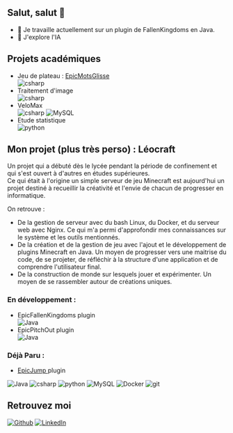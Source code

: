 ## Salut, salut 👋

<!--
**PoloXpN/poloxpn** is a ✨ _special_ ✨ repository because its `README.md` (this file) appears on your GitHub profile.-->

- 🔭 Je travaille actuellement sur un plugin de FallenKingdoms en Java.
- 🌱 J'explore l'IA 

## Projets académiques <br>
- Jeu de plateau : <a href="https://github.com/PoloXpN/EpicMotsGlisses/tree/main"> EpicMotsGlisse <a/> <br><img alt="csharp" src="https://img.shields.io/badge/C%23-239120?style=flat-square&logo=c-sharp&logoColor=white" />
- Traitement d'image <br><img alt="csharp" src="https://img.shields.io/badge/C%23-239120?style=flat-square&logo=c-sharp&logoColor=white" />
- VeloMax <br><img alt="csharp" src="https://img.shields.io/badge/C%23-239120?style=flat-square&logo=c-sharp&logoColor=white" /> <img alt="MySQL" src="https://img.shields.io/badge/-MySQL-black?style=flat-square&logo=mysql" />
- Etude statistique <br><img alt="python" src="https://img.shields.io/badge/Python-3776AB?style=flat-square&logo=python&logoColor=white" />

## Mon projet (plus très perso) : **Léocraft**
  <p>Un projet qui a débuté dès le lycée pendant la période de confinement et qui s'est ouvert à d'autres en études supérieures.
  <br>Ce qui était à l'origine un simple serveur de jeu Minecraft est aujourd'hui un projet destiné à recueillir la créativité et l'envie de chacun de progresser en informatique.</p>
  On retrouve :
  
  - De la gestion de serveur avec du bash Linux, du Docker, et du serveur web avec Nginx. Ce qui m'a permi d'approfondir mes connaissances sur le système et les outils mentionnés.
  - De la création et de la gestion de jeu avec l'ajout et le développement de plugins Minecraft en Java. Un moyen de progresser vers une maitrise du code, de se projeter, de réfléchir à la structure d'une application et de comprendre l'utilisateur final.
  - De la construction de monde sur lesquels jouer et expérimenter. Un moyen de se rassembler autour de créations uniques.

### En développement :
  - EpicFallenKingdoms plugin <br><img alt="Java" src="https://img.shields.io/badge/Java-ED8B00?style=flat-square&logo=java&logoColor=white" />
  - EpicPitchOut plugin <br><img alt="Java" src="https://img.shields.io/badge/Java-ED8B00?style=flat-square&logo=java&logoColor=white" />

### Déjà Paru :
  -  <a href="https://github.com/PoloXpN/EpicJump"> EpicJump <a/> plugin 

<p>
  <img alt="Java" src="https://img.shields.io/badge/Java-ED8B00?style=flat-square&logo=java&logoColor=white" />
  <img alt="csharp" src="https://img.shields.io/badge/C%23-239120?style=flat-square&logo=c-sharp&logoColor=white" />
  <img alt="python" src="https://img.shields.io/badge/Python-3776AB?style=flat-square&logo=python&logoColor=white" />
  <img alt="MySQL" src="https://img.shields.io/badge/-MySQL-black?style=flat-square&logo=mysql" />
  <img alt="Docker" src="https://img.shields.io/badge/-Docker-46a2f1?style=flat-square&logo=docker&logoColor=white" />
  <img alt="git" src="https://img.shields.io/badge/-Git-F05032?style=flat-square&logo=git&logoColor=white" />
</p>

## Retrouvez moi
<p>
  <a href="https://github.com/poloxpn" target="_blank"><img alt="Github" src="https://img.shields.io/badge/GitHub-%2312100E.svg?&style=for-the-badge&logo=Github&logoColor=white" /></a> 
  <a href="https://www.linkedin.com/in/pauljin-ddlp" target="_blank"><img alt="LinkedIn" src="https://img.shields.io/badge/linkedin-%230077B5.svg?&style=for-the-badge&logo=linkedin&logoColor=white" /></a>
</p>
